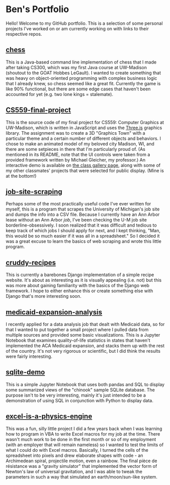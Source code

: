 # Ben's Portfolio
Hello! Welcome to my GitHub portfolio. This is a selection of some personal projects I've worked on or am currently working on with links to their respective repos.

## [chess](https://github.com/bdiamond2/chess)
This is a Java-based command line implementation of chess that I made after taking CS300, which was my first Java course at UW-Madison (shoutout to the GOAT Hobbes LeGault). I wanted to create something that was heavy on object-oriented programming with complex business logic that I already knew, so chess seemed like a great fit. Currently the game is like 90% functional, but there are some edge cases that haven't been accounted for yet (e.g. two lone kings = stalemate).

## [CS559-final-project](https://github.com/bdiamond2/CS559-final-project)
This is the source code of my final project for CS559: Computer Graphics at UW-Madison, which is written in JavaScript and uses the [Three.js](https://threejs.org/) graphics library. The assignment was to create a 3D "Graphics Town" with a particular theme and a certain number of different objects and behaviors. I chose to make an animated model of my beloved city Madison, WI, and there are some setpieces in there that I'm particularly proud of. (As mentioned in its README, note that the UI controls were taken from a provided framework written by Michael Gleicher, my professor.) An interactive demo is available on [the class gallery page](https://pages.graphics.cs.wisc.edu/559-sp23/gallery/grtowngallery/), along with some of my other classmates' projects that were selected for public display. (Mine is at the bottom!)

## [job-site-scraping](https://github.com/bdiamond2/job-site-scraping)
Perhaps some of the most practically useful code I've ever written for myself, this is a program that scrapes the University of Michigan's job site and dumps the info into a CSV file. Because I currently have an Ann Arbor lease without an Ann Arbor *job*, I've been checking the U-M job site borderline-obsessively. I soon realized that it was difficult and tedious to keep track of which jobs I should apply for next, and I kept thinking, "Man, this would be so much easier if it was all in a spreadsheet." So I decided it was a great excuse to learn the basics of web scraping and wrote this little program.

## [cruddy-recipes](https://github.com/bdiamond2/cruddy-recipes)
This is currently a barebones Django implementation of a simple recipe website. It's about as interesting as it is visually appealing (i.e. not) but this was more about gaining familiarity with the basics of the Django web framework. I hope to either enhance this or create something else with Django that's more interesting soon.

## [medicaid-expansion-analysis](https://github.com/bdiamond2/medicaid-expansion-analysis)
I recently applied for a data analysis job that dealt with Medicaid data, so for that I wanted to put together a small project where I pulled data from multiple sources and provided some basic visualizations. This is a Jupyter Notebook that examines quality-of-life statistics in states that haven't implemented the ACA Medicaid expansion, and stacks them up with the rest of the country. It's not very rigorous or scientific, but I did think the results were fairly interesting.

## [sqlite-demo](https://github.com/bdiamond2/sqlite-demo)
This is a simple Jupyter Notebook that uses both pandas and SQL to display some summarized views of the "chinook" sample SQLite database. The purpose isn't to be very interesting, mainly it's just intended to be a demonstration of using SQL in conjunction with Python to display data.

## [excel-is-a-physics-engine](https://github.com/bdiamond2/excel-is-a-physics-engine)  
This was a fun, silly little project I did a few years back when I was learning how to program in VBA to write Excel macros for my job at the time. There wasn't much work to be done in the first month or so of my employment (with an employer that will remain nameless) so I wanted to test the limits of what I could do with Excel macros. Basically, I turned the cells of the spreadsheet into pixels and drew elaborate shapes with code - an Archimedean spiral, projectile motion, even a rainbow. The final pièce de résistance was a "gravity simulator" that implemented the vector form of Newton's law of universal gravitation, and I was able to tweak the parameters in such a way that simulated an earth/moon/sun-like system.
